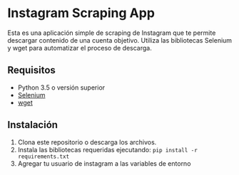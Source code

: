 # Instagram Scraping App

Esta es una aplicación simple de scraping de Instagram que te permite descargar contenido de una cuenta objetivo. Utiliza las bibliotecas Selenium y wget para automatizar el proceso de descarga.

## Requisitos

- Python 3.5 o versión superior
- [Selenium](https://selenium-python.readthedocs.io/)
- [wget](https://pypi.org/project/wget/)

## Instalación

1. Clona este repositorio o descarga los archivos.
2. Instala las bibliotecas requeridas ejecutando: `pip install -r requirements.txt`
3. Agregar tu usuario de instagram a las variables de entorno

  
